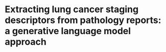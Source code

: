 # Extracting lung cancer staging descriptors from pathology reports: a generative language model approach

